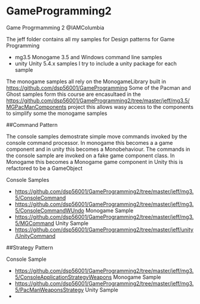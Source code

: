 # GameProgramming2
Game Progrmamming 2 @IAMColumbia

The jeff folder contains all my samples for Design patterns for Game Programming

- mg3.5 Monogame 3.5 and Windows command line samples 
- unity Unity 5.4.x samples I try to include a unity package for each sample

The monogame samples all rely on the MonogameLibrary built in https://github.com/dsp56001/GameProgramming
Some of the Pacman and Ghost samples form this course are encasultaed in the https://github.com/dsp56001/GameProgramming2/tree/master/jeff/mg3.5/MGPacManComponents project this allows wasy access to the components to simplify some the monogame samples

##Command Pattern

The console samples demostrate simple move commands invoked by the console command processor. In monogame this becomes a a game component and in unity this becomes a Monobehaviour. The commands in the console sample are invoked on a fake game component class. In Monogame this becomes a Monogame game component in Unity this is refactored to be a GameObject

Console Samples
* https://github.com/dsp56001/GameProgramming2/tree/master/jeff/mg3.5/ConsoleCommand
* https://github.com/dsp56001/GameProgramming2/tree/master/jeff/mg3.5/ConsoleCommandWUndo
Monogame Sample
* https://github.com/dsp56001/GameProgramming2/tree/master/jeff/mg3.5/MGCommand
Unity Sample
* https://github.com/dsp56001/GameProgramming2/tree/master/jeff/unity/UnityCommand

##Strategy Pattern

Console Sample
* https://github.com/dsp56001/GameProgramming2/tree/master/jeff/mg3.5/ConsoleApplicationStrategyWeapons
Monogame Sample
* https://github.com/dsp56001/GameProgramming2/tree/master/jeff/mg3.5/PacManWeaponsStrategy
Unity Sample
* 
